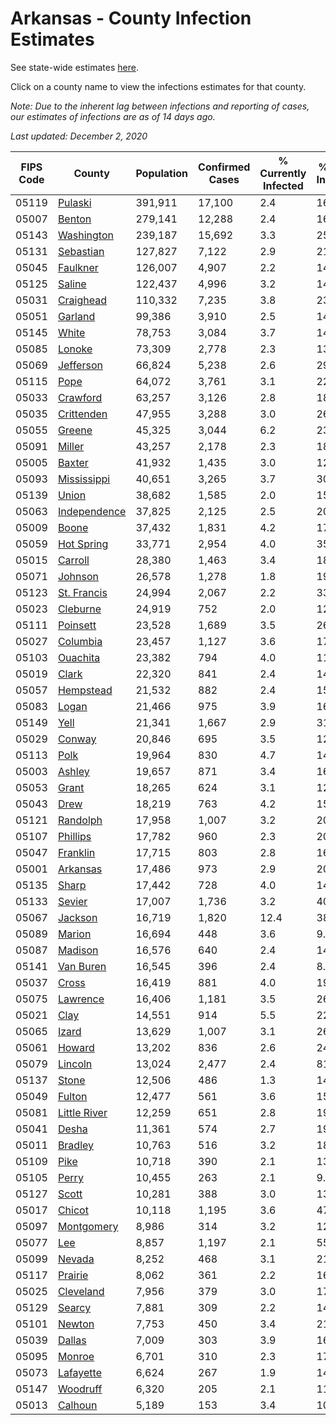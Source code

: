 # Arkansas - County Infection Estimates

See state-wide estimates [here](/infections/us-ar).

Click on a county name to view the infections estimates for that county.

*Note: Due to the inherent lag between infections and reporting of cases, our estimates of infections are as of 14 days ago.*

*Last updated: December 2, 2020*

|   FIPS Code |                       County |   Population |   Confirmed Cases |   % Currently Infected |   % Total Infected |
|-------------|------------------------------|--------------|-------------------|------------------------|--------------------|
|       05119 |           [Pulaski](pulaski) |      391,911 |            17,100 |                    2.4 |               16.6 |
|       05007 |             [Benton](benton) |      279,141 |            12,288 |                    2.4 |               16.7 |
|       05143 |     [Washington](washington) |      239,187 |            15,692 |                    3.3 |               25.2 |
|       05131 |       [Sebastian](sebastian) |      127,827 |             7,122 |                    2.9 |               21.0 |
|       05045 |         [Faulkner](faulkner) |      126,007 |             4,907 |                    2.2 |               14.4 |
|       05125 |             [Saline](saline) |      122,437 |             4,996 |                    3.2 |               14.8 |
|       05031 |       [Craighead](craighead) |      110,332 |             7,235 |                    3.8 |               23.8 |
|       05051 |           [Garland](garland) |       99,386 |             3,910 |                    2.5 |               14.7 |
|       05145 |               [White](white) |       78,753 |             3,084 |                    3.7 |               14.1 |
|       05085 |             [Lonoke](lonoke) |       73,309 |             2,778 |                    2.3 |               13.7 |
|       05069 |       [Jefferson](jefferson) |       66,824 |             5,238 |                    2.6 |               29.9 |
|       05115 |                 [Pope](pope) |       64,072 |             3,761 |                    3.1 |               22.4 |
|       05033 |         [Crawford](crawford) |       63,257 |             3,126 |                    2.8 |               18.1 |
|       05035 |     [Crittenden](crittenden) |       47,955 |             3,288 |                    3.0 |               26.9 |
|       05055 |             [Greene](greene) |       45,325 |             3,044 |                    6.2 |               23.8 |
|       05091 |             [Miller](miller) |       43,257 |             2,178 |                    2.3 |               18.7 |
|       05005 |             [Baxter](baxter) |       41,932 |             1,435 |                    3.0 |               12.1 |
|       05093 |   [Mississippi](mississippi) |       40,651 |             3,265 |                    3.7 |               30.0 |
|       05139 |               [Union](union) |       38,682 |             1,585 |                    2.0 |               15.3 |
|       05063 | [Independence](independence) |       37,825 |             2,125 |                    2.5 |               20.7 |
|       05009 |               [Boone](boone) |       37,432 |             1,831 |                    4.2 |               17.4 |
|       05059 |     [Hot Spring](hot-spring) |       33,771 |             2,954 |                    4.0 |               35.0 |
|       05015 |           [Carroll](carroll) |       28,380 |             1,463 |                    3.4 |               18.8 |
|       05071 |           [Johnson](johnson) |       26,578 |             1,278 |                    1.8 |               19.1 |
|       05123 |   [St. Francis](st.-francis) |       24,994 |             2,067 |                    2.2 |               33.2 |
|       05023 |         [Cleburne](cleburne) |       24,919 |               752 |                    2.0 |               12.1 |
|       05111 |         [Poinsett](poinsett) |       23,528 |             1,689 |                    3.5 |               26.3 |
|       05027 |         [Columbia](columbia) |       23,457 |             1,127 |                    3.6 |               17.2 |
|       05103 |         [Ouachita](ouachita) |       23,382 |               794 |                    4.0 |               11.8 |
|       05019 |               [Clark](clark) |       22,320 |               841 |                    2.4 |               14.0 |
|       05057 |       [Hempstead](hempstead) |       21,532 |               882 |                    2.4 |               15.1 |
|       05083 |               [Logan](logan) |       21,466 |               975 |                    3.9 |               16.8 |
|       05149 |                 [Yell](yell) |       21,341 |             1,667 |                    2.9 |               31.6 |
|       05029 |             [Conway](conway) |       20,846 |               695 |                    3.5 |               12.2 |
|       05113 |                 [Polk](polk) |       19,964 |               830 |                    4.7 |               14.9 |
|       05003 |             [Ashley](ashley) |       19,657 |               871 |                    3.4 |               16.8 |
|       05053 |               [Grant](grant) |       18,265 |               624 |                    3.1 |               12.5 |
|       05043 |                 [Drew](drew) |       18,219 |               763 |                    4.2 |               15.1 |
|       05121 |         [Randolph](randolph) |       17,958 |             1,007 |                    3.2 |               20.4 |
|       05107 |         [Phillips](phillips) |       17,782 |               960 |                    2.3 |               20.3 |
|       05047 |         [Franklin](franklin) |       17,715 |               803 |                    2.8 |               16.4 |
|       05001 |         [Arkansas](arkansas) |       17,486 |               973 |                    2.9 |               20.6 |
|       05135 |               [Sharp](sharp) |       17,442 |               728 |                    4.0 |               14.8 |
|       05133 |             [Sevier](sevier) |       17,007 |             1,736 |                    3.2 |               40.6 |
|       05067 |           [Jackson](jackson) |       16,719 |             1,820 |                   12.4 |               38.3 |
|       05089 |             [Marion](marion) |       16,694 |               448 |                    3.6 |                9.5 |
|       05087 |           [Madison](madison) |       16,576 |               640 |                    2.4 |               14.6 |
|       05141 |       [Van Buren](van-buren) |       16,545 |               396 |                    2.4 |                8.9 |
|       05037 |               [Cross](cross) |       16,419 |               881 |                    4.0 |               19.6 |
|       05075 |         [Lawrence](lawrence) |       16,406 |             1,181 |                    3.5 |               26.4 |
|       05021 |                 [Clay](clay) |       14,551 |               914 |                    5.5 |               22.1 |
|       05065 |               [Izard](izard) |       13,629 |             1,007 |                    3.1 |               26.3 |
|       05061 |             [Howard](howard) |       13,202 |               836 |                    2.6 |               24.0 |
|       05079 |           [Lincoln](lincoln) |       13,024 |             2,477 |                    2.4 |               81.0 |
|       05137 |               [Stone](stone) |       12,506 |               486 |                    1.3 |               14.2 |
|       05049 |             [Fulton](fulton) |       12,477 |               561 |                    3.6 |               15.9 |
|       05081 | [Little River](little-river) |       12,259 |               651 |                    2.8 |               19.9 |
|       05041 |               [Desha](desha) |       11,361 |               574 |                    2.7 |               19.2 |
|       05011 |           [Bradley](bradley) |       10,763 |               516 |                    3.2 |               18.2 |
|       05109 |                 [Pike](pike) |       10,718 |               390 |                    2.1 |               13.4 |
|       05105 |               [Perry](perry) |       10,455 |               263 |                    2.1 |                9.2 |
|       05127 |               [Scott](scott) |       10,281 |               388 |                    3.0 |               13.5 |
|       05017 |             [Chicot](chicot) |       10,118 |             1,195 |                    3.6 |               47.7 |
|       05097 |     [Montgomery](montgomery) |        8,986 |               314 |                    3.2 |               12.1 |
|       05077 |                   [Lee](lee) |        8,857 |             1,197 |                    2.1 |               55.6 |
|       05099 |             [Nevada](nevada) |        8,252 |               468 |                    3.1 |               21.2 |
|       05117 |           [Prairie](prairie) |        8,062 |               361 |                    2.2 |               16.8 |
|       05025 |       [Cleveland](cleveland) |        7,956 |               379 |                    3.0 |               17.7 |
|       05129 |             [Searcy](searcy) |        7,881 |               309 |                    2.2 |               14.1 |
|       05101 |             [Newton](newton) |        7,753 |               450 |                    3.4 |               21.4 |
|       05039 |             [Dallas](dallas) |        7,009 |               303 |                    3.9 |               16.2 |
|       05095 |             [Monroe](monroe) |        6,701 |               310 |                    2.3 |               17.0 |
|       05073 |       [Lafayette](lafayette) |        6,624 |               267 |                    1.9 |               14.9 |
|       05147 |         [Woodruff](woodruff) |        6,320 |               205 |                    2.1 |               11.7 |
|       05013 |           [Calhoun](calhoun) |        5,189 |               153 |                    3.4 |               10.5 |
